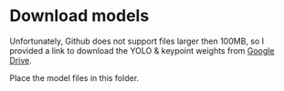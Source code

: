 # Download models

Unfortunately, Github does not support files larger then 100MB, so I provided a link to download the YOLO & keypoint weights from [Google Drive](https://drive.google.com/drive/folders/1SIoKD8Yi2c8qN0vltrzw2QuwSRUT9_HT?usp=sharing).

Place the model files in this folder.
